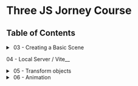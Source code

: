# Three JS Jorney Course

## Table of Contents

<details>
<summary>&nbsp;03 - Creating a Basic Scene</summary>

- Creating objects with materials and geometries.
- Adding objects to the scene.
- Adding a camera to the scene.
  - Moving the camera.
- Creating a canvas to render the scene.
- Adding a renderer to the canvas.

![](https://i.imgur.com/vrN5kCo.png)

</details>

04 - Local Server / Vite__


<details>
<summary>&nbsp;05 - Transform objects</summary>

- Moving objects.

```js
Object.position.set(x, y, z)
// x - left and right
// y - up and down
// z - forward and backward
```

- Axes helper.

```js
const axesHelper = new THREE.AxesHelper(5)
scene.add(axesHelper)
```

- Scaling objects.

```js
Object.scale.set(x, y, z)
```

- Rotating objects.

```js
mesh.rotation.reorder('YXZ')
// To rotate in the order of Y, X and Z
// To avoid the gimbal lock

Object.rotation.set(x, y, z)
// Math.PI = 180º
```

- Pointing objects.

```js
camera.lookAt(mesh.position)
// Point the camera to the object
```

- Grouping objects.

```js
const group = new THREE.Group()
scene.add(group)

group.add(mesh1, mesh2, mesh3)
// Add objects to the group
```

![](https://i.imgur.com/HeMqFqS.png)

</details>

<details>
<summary>&nbsp;06 - Animation</summary>

- Moving objects.

```js
const tick = () => {
  // Code to be executed on each frame

  // Update objects
  mesh.rotation.x += 0.01
  mesh.rotation.y += 0.01

  // Call tick again on the next frame
  window.requestAnimationFrame(tick)
}

tick()
```

- Clock.

```js
const clock = new THREE.Clock()

const tick = () => {
  // Code to be executed on each frame

  // Update objects
  const elapsedTime = clock.getElapsedTime()

  mesh.rotation.x = Math.sin(elapsedTime)

  // Call tick again on the next frame
  window.requestAnimationFrame(tick)
}

tick()
```

- GSAP

```js
gsap.to(mesh.position, { duration: 1, delay: 1, x: 2 })
gsap.to(mesh.position, { duration: 1, delay: 2, x: 0 })
```

</details>
